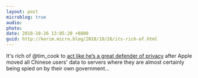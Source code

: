 ```yaml
---
layout: post
microblog: true
audio: 
photo: 
date: 2018-10-26 13:05:20 +0800
guid: http://kerim.micro.blog/2018/10/26/its-rich-of.html
---
```

It's rich of @tim_cook to [act like he’s a great defender of privacy](https://techcrunch.com/2018/10/24/apples-tim-cook-makes-blistering-attack-on-the-data-industrial-complex) after Apple moved all Chinese users' data to servers where they are almost certainly being spied on by their own government…

